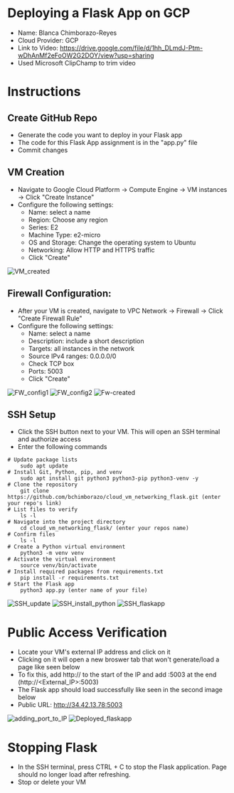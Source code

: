 # Deploying a Flask App on GCP
- Name: Blanca Chimborazo-Reyes
- Cloud Provider: GCP
- Link to Video: https://drive.google.com/file/d/1hh_DLmdJ-Ptm-wDhAnMf2eFoOW2G2DOY/view?usp=sharing
- Used Microsoft ClipChamp to trim video

# Instructions
## Create GitHub Repo
- Generate the code you want to deploy in your Flask app
- The code for this Flask App assignment is in the "app.py" file
- Commit changes

## VM Creation
- Navigate to Google Cloud Platform -> Compute Engine -> VM instances -> Click "Create Instance"
- Configure the following settings:
    - Name: select a name
    - Region: Choose any region
    - Series: E2
    - Machine Type: e2-micro
    - OS and Storage: Change the operating system to Ubuntu
    - Networking: Allow HTTP and HTTPS traffic
    - Click "Create"

![VM_created](images/pic1.png)

## Firewall Configuration:
- After your VM is created, navigate to VPC Network -> Firewall -> Click "Create Firewall Rule"
- Configure the following settings:
    - Name: select a name
    - Description: include a short description
    - Targets: all instances in the network
    - Source IPv4 ranges: 0.0.0.0/0
    - Check TCP box
    - Ports: 5003
    - Click "Create"

![FW_config1](images/pic2.png) ![FW_config2](images/pic3.png)
![Fw-created](images/pic4.png)

## SSH Setup
- Click the SSH button next to your VM. This will open an SSH terminal and authorize access
- Enter the following commands

```
# Update package lists
    sudo apt update
# Install Git, Python, pip, and venv
    sudo apt install git python3 python3-pip python3-venv -y
# Clone the repository
    git clone https://github.com/bchimborazo/cloud_vm_networking_flask.git (enter your repo's link)
# List files to verify
    ls -l
# Navigate into the project directory
    cd cloud_vm_networking_flask/ (enter your repos name)
# Confirm files
    ls -l
# Create a Python virtual environment
    python3 -m venv venv
# Activate the virtual environment
    source venv/bin/activate
# Install required packages from requirements.txt
    pip install -r requirements.txt
# Start the Flask app 
    python3 app.py (enter name of your file) 
```

![SSH_update](images/pic5.png) 
![SSH_install_python](images/pic6.png)
![SSH_flaskapp](images/pic7.png)


# Public Access Verification
- Locate your VM's external IP address and click on it
- Clicking on it will open a new broswer tab that won't generate/load a page like seen below
- To fix this, add http:// to the start of the IP and add :5003 at the end (http://<External_IP>:5003)
- The Flask app should load successfully like seen in the second image below
- Public URL: http://34.42.13.78:5003

![adding_port_to_IP](images/pic8.png)
![Deployed_flaskapp](images/pic9.png)

# Stopping Flask
- In the SSH terminal, press CTRL + C to stop the Flask application. Page should no longer load after refreshing.
- Stop or delete your VM


